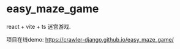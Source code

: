 # easy_maze_game
react + vite + ts
迷宫游戏.

项目在线demo: https://crawler-django.github.io/easy_maze_game/
